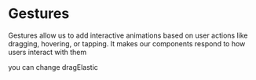 # Gestures  

Gestures allow us to add interactive animations based on user actions like dragging, hovering, or tapping. It makes our components respond to how users interact with them

you can change dragElastic 
